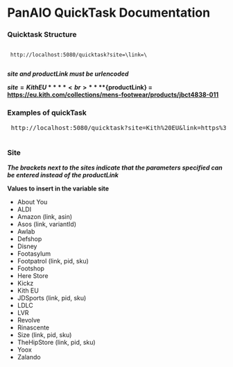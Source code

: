 # PanAIO QuickTask Documentation

### Quicktask Structure

<pre><code>
 http://localhost:5080/quicktask?site=\<site>link=\<productLink>
 
</code></pre>


***site and productLink must be urlencoded***

 
****${site} = Kith EU**** <br>
****${productLink} = https://eu.kith.com/collections/mens-footwear/products/jbct4838-011**** <br>


### Examples of quickTask
<pre> http://localhost:5080/quicktask?site=Kith%20EU&link=https%3A%2F%2Feu.kith.com%2Fcollections%2Fmens-footwear%2Fproducts%2Fjbct4838-011 </pre>

#
### Site
***The brackets next to the sites indicate that the parameters specified can be entered instead of the productLink***

 **Values to insert in the variable site**
  * About You
  * ALDI
  * Amazon (link, asin)
  * Asos (link, variantId)
  * Awlab
  * Defshop
  * Disney
  * Footasylum
  * Footpatrol (link, pid, sku)
  * Footshop
  * Here Store
  * Kickz
  * Kith EU
  * JDSports (link, pid, sku)
  * LDLC
  * LVR
  * Revolve
  * Rinascente
  * Size (link, pid, sku)
  * TheHipStore (link, pid, sku)
  * Yoox
  * Zalando


